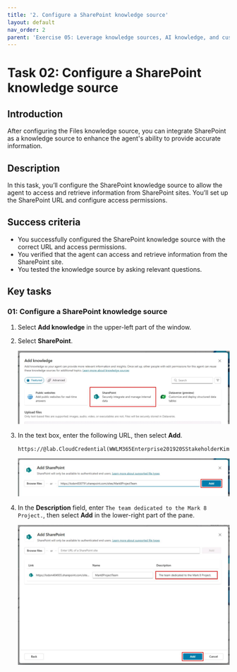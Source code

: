 ```yaml
---
title: '2. Configure a SharePoint knowledge source'
layout: default
nav_order: 2
parent: 'Exercise 05: Leverage knowledge sources, AI knowledge, and custom instructions'
---
```


# Task 02: Configure a SharePoint knowledge source

## Introduction

After configuring the Files knowledge source, you can integrate SharePoint as a knowledge source to enhance the agent's ability to provide accurate information.

## Description

In this task, you’ll configure the SharePoint knowledge source to allow the agent to access and retrieve information from SharePoint sites. You’ll set up the SharePoint URL and configure access permissions.

## Success criteria

-   You successfully configured the SharePoint knowledge source with the correct URL and access permissions.
-   You verified that the agent can access and retrieve information from the SharePoint site.
-   You tested the knowledge source by asking relevant questions.


## Key tasks

### 01: Configure a SharePoint knowledge source

1. Select **Add knowledge** in the upper-left part of the window.

1. Select **SharePoint**.

	![er61nhto.jpg](../../media/er61nhto.jpg)

1. In the text box, enter the following URL, then select **Add**. 

	```
    https://@lab.CloudCredential(WWLM365Enterprise201920SStakeholderKimFrank).TenantPrefix.sharepoint.com/sites/Mark8ProjectTeam
    ```

	![ug32bxx0.jpg](../../media/ug32bxx0.jpg) 

1. In the **Description** field, enter `The team dedicated to the Mark 8 Project.`, then select **Add** in the lower-right part of the pane.

	![lpk312nq.jpg](../../media/lpk312nq.jpg)